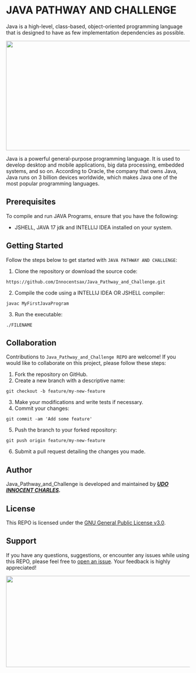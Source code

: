 # JAVA PATHWAY AND CHALLENGE

Java is a high-level, class-based, object-oriented programming language that is designed to have as few implementation dependencies as possible.

<img src="https://encrypted-tbn0.gstatic.com/images?q=tbn:ANd9GcRDfj2CO8GrB8UGMiXf6GXiLteJVxFpfG7bYQ&usqp=CAU" width="1200" height="300">

Java is a powerful general-purpose programming language. It is used to develop desktop and mobile applications, big data processing, embedded systems, and so on. According to Oracle, the company that owns Java,
Java runs on 3 billion devices worldwide, which makes Java one of the most popular programming languages.
## Prerequisites

To compile and run JAVA Programs, ensure that you have the following:

- JSHELL, JAVA 17 jdk and INTELLIJ IDEA installed on your system.

## Getting Started

Follow the steps below to get started with ```JAVA PATHWAY AND CHALLENGE```:

1. Clone the repository or download the source code:

```
https://github.com/Innocentsax/Java_Pathway_and_Challenge.git
```

2. Compile the code using a INTELLIJ IDEA OR JSHELL compiler:

```
javac MyFirstJavaProgram
```

3. Run the executable:

```
./FILENAME
```

## Collaboration

Contributions to ```Java_Pathway_and_Challenge REPO``` are welcome! If you would like to collaborate on this project, please follow these steps:

1. Fork the repository on GitHub.
2. Create a new branch with a descriptive name:
```
git checkout -b feature/my-new-feature
```
3. Make your modifications and write tests if necessary.
4. Commit your changes:
```
git commit -am 'Add some feature'
```
5. Push the branch to your forked repository:
```
git push origin feature/my-new-feature
```
6. Submit a pull request detailing the changes you made.

## Author

Java_Pathway_and_Challenge is developed and maintained by ___[UDO INNOCENT CHARLES](https://github.com/Innocentsax).___

## License

This REPO is licensed under the [GNU General Public License v3.0](LICENSE).


## Support

If you have any questions, suggestions, or encounter any issues while using this REPO, please feel free to [open an issue](https://github.com/Innocentsax/Java_Pathway_and_Challenge/issues). Your feedback is highly appreciated! 

<img src="https://encrypted-tbn0.gstatic.com/images?q=tbn:ANd9GcSZWwZb5VDw5iXgxaRPMCfoK95lk7P4YW-uCA&usqp=CAU" width="1200" height="250">



<!-- Steps to Eliminate Personal Access Token:
 	
	STEP 1: cd ~/.ssh

	STEP 2: ssh-keygen -t ed25519 -C "innocentcharlesudo@gmail.com"

	STEP 3: Enter your pin

	STEP 4: cat filename.pub


https://howchoo.com/vim/vim-how-to-remove-trailing-whitespace-on-save

Personal Access Token:
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

sprint2
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


checkout Switch statement in C_programming

press esc, and press gg



COURSES TO OFFER ON FREE TIME

1. https://www.pluralsight.com/courses/cyber-security-essentials

2. https://www.pluralsight.com/courses/microsoft-azure-administrator-create-configure-vm

3. https://www.pluralsight.com/courses/introduction-threat-intelligence#

4. here is where to download a certificate: https://help.pluralsight.com/help/certificate-of-completion?utm_source=site&utm_medium=drift&utm_campaign=AI

5. where to download from history page: https://app.pluralsight.com/library/history?_gl=1*4j5oix*_ga*MjY3MzE4NjE0LjE2NTIzNTU3ODA.*_ga_525M96C6Y1*MTY3MjgzODUzNS4xLjEuMTY3Mjg0MzU4Ny4wLjAuMA..

6. Learn more with Tech Michan school: https://online.umich.edu/series/postgresql-for-everybody/?utm_source=youtube&utm_medium=video-ad&utm_campaign=series-postgresql-for-everybody&utm_content=keywords-pg4e-dr-chuck-video&gclid=Cj0KCQiAzeSdBhC4ARIsACj36uHFgOCzlW0RhIwMwETxJtlyM0imMa68hPtkUdQQgg-iMXo-xL80AqwaAne7EALw_wcB

-->

